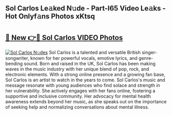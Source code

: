 ## Sol Carlos Le𝚊ked N𝚞de - Part-I65 Video Le𝚊ks - Hot Onlyf𝚊ns Photos xKtsq

# <h2><a href="http://ac53880.deff.icu/?id=Sol+Carlos">🔗 New 👉🔴 Sol Carlos VIDEO Photos</a></h2>

[![Sol Carlos N𝚞des](https://i.imgur.com/rIISA9y.gif)](http://ac53880.deff.icu/?id=Sol+Carlos)
Sol Carlos is a talented and versatile British singer-songwriter, known for her powerful vocals, emotive lyrics, and genre-bending sound. Born and raised in the UK, Sol Carlos has been making waves in the music industry with her unique blend of pop, rock, and electronic elements. With a strong online presence and a growing fan base, Sol Carlos is an artist to watch in the years to come. Sol Carlos's music and message resonate with young audiences who find solace and strength in her vulnerability. She actively engages with her fans online, fostering a supportive and inclusive community. Her advocacy for mental health awareness extends beyond her music, as she speaks out on the importance of seeking help and normalizing conversations about mental illness.
